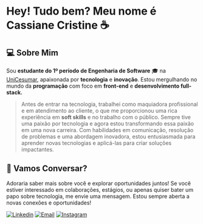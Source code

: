 # Hey! Tudo bem? Meu nome é Cassiane Cristine ☕
## 💻 Sobre Mim
Sou **estudante do 1º período de Engenharia de Software** 🎓 na [UniCesumar](https://www.unicesumar.edu.br/), apaixonada por **tecnologia** e **inovação**. Estou mergulhando no mundo da **programação** com foco em **front-end** e **desenvolvimento full-stack.**

>Antes de entrar na tecnologia, trabalhei como maquiadora profissional e em atendimento ao cliente, o que me proporcionou uma rica experiência em **soft skills** e no trabalho com o público. Sempre tive uma paixão por tecnologia e agora estou transformando essa paixão em uma nova carreira. Com habilidades em comunicação, resolução de problemas e uma abordagem inovadora, estou entusiasmada para aprender novas tecnologias e aplicá-las para criar soluções impactantes.

## 💌 Vamos Conversar?
Adoraria saber mais sobre você e explorar oportunidades juntos! Se você estiver interessado em colaborações, estágios, ou apenas quiser bater um papo sobre tecnologia, me envie uma mensagem. Estou sempre aberta a novas conexões e oportunidades!

[![Linkedin](https://img.shields.io/badge/LinkedIn-0077B5?style=for-the-badge&logo=linkedin&logoColor=white)](https://www.linkedin.com/in/cassianecristine/) [![Email](https://img.shields.io/badge/Microsoft_Outlook-0078D4?style=for-the-badge&logo=microsoft-outlook&logoColor=white)](mailto:cassiane_cristine@hotmail.com)
[![Instagram](https://img.shields.io/badge/Instagram-E4405F?style=for-the-badge&logo=instagram&logoColor=white)](https://www.instagram.com/cassianecristine) 